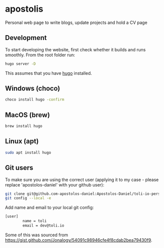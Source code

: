 # apostolis

Personal web page to write blogs, update projects and hold a CV page

## Development

To start developing the website, first check whether it builds and runs smoothly. From the root folder run:

```bash
hugo server -D
```

This assumes that you have [hugo](https://gohugo.io/getting-started/installing/) installed.

## Windows (choco)

```bash
choco install hugo -confirm
```

## MacOS (brew)

```bash
brew install hugo
```

## Linux (apt)

```bash
sudo apt install hugo
```

## Git users

To make sure you are using the correct user (applying it to my case - please replace 'apostolos-daniel' with your github user):

```bash
git clone git@github.com-apostolos-daniel:Apostolos-Daniel/toli-io-personal-website.git toli_io_personal_website_apostolos-daniel
git config --local -e
```

Add name and email to your local git config:

```bash
[user]
        name = toli
        email = dev@toli.io
```

Some of this was sourced from <https://gist.github.com/Jonalogy/54091c98946cfe4f8cdab2bea79430f9>.
